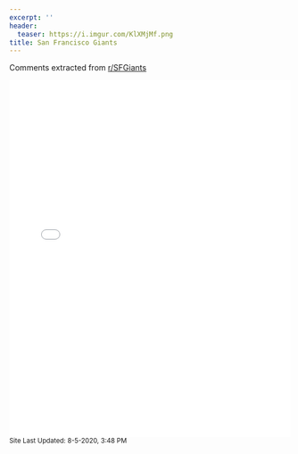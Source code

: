 ```yaml
---
excerpt: ''
header:
  teaser: https://i.imgur.com/KlXMjMf.png
title: San Francisco Giants
---
```


Comments extracted from [r/SFGiants](https://reddit.com/r/SFGiants)
<iframe id="igraph" scrolling="no" style="border:none;" seamless="seamless" src="/plots/MLB/SFG.html" height="640" width="100%"></iframe>
<small>Site Last Updated: 8-5-2020, 3:48 PM</small>